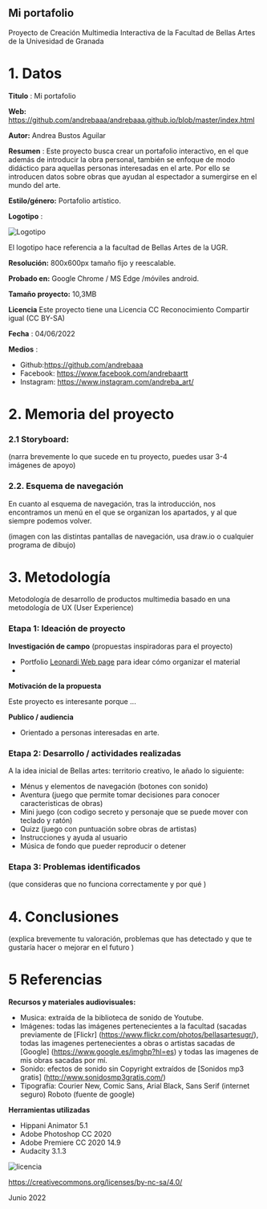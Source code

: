 ## Mi portafolio

Proyecto de Creación Multimedia Interactiva de la  Facultad de Bellas Artes de la Univesidad de Granada



# 1.  Datos



**Titulo** : Mi portafolio

**Web:**   https://github.com/andrebaaa/andrebaaa.github.io/blob/master/index.html

**Autor:**  Andrea Bustos Aguilar

**Resumen** : Este proyecto busca crear un portafolio interactivo, en el que además de introducir la obra personal, también se enfoque de modo didáctico para aquellas personas interesadas en el arte. Por ello se introducen datos sobre obras que ayudan al espectador a sumergirse en el mundo del arte.

**Estilo/género:** Portafolio artístico.

**Logotipo** : 

![Logotipo](https://github.com/andrebaaa/andrebaaa.github.io/blob/master/documentaci%C3%B3n/logo_BBAA.png)

El logotipo hace referencia a la facultad de Bellas Artes de la UGR.



**Resolución:** 800x600px  tamaño fijo y reescalable.

**Probado en:**   Google Chrome / MS Edge /móviles android.

**Tamaño proyecto:** 10,3MB

**Licencia** Este proyecto tiene una Licencia CC Reconocimiento Compartir igual (CC BY-SA)

**Fecha** : 04/06/2022

**Medios** :

- Github:https://github.com/andrebaaa
- Facebook: https://www.facebook.com/andrebaartt
- Instagram: https://www.instagram.com/andreba_art/


# 2. Memoria del proyecto 

### 2.1 Storyboard: 



(narra brevemente lo que sucede en tu proyecto, puedes usar 3-4 imágenes de apoyo)



### 2.2. Esquema de navegación 

En cuanto al esquema de navegación, tras la introducción, nos encontramos un menú en el que se organizan los apartados, y al que siempre podemos volver.


(imagen con las distintas pantallas de navegación, usa draw.io o cualquier programa de dibujo)







# 3. Metodología

Metodología de desarrollo de productos multimedia basado en una metodología de UX (User Experience)



### Etapa 1: Ideación de proyecto

**Investigación de campo** (propuestas inspiradoras para el proyecto)

- Portfolio [Leonardi Web page](http://www.rleonardi.com/interactive-resume/) para idear cómo organizar el material
- 



**Motivación de la propuesta** 

Este  proyecto es interesante porque ... 



**Publico / audiencia**

- Orientado a  personas interesadas en arte.





### Etapa 2: Desarrollo / actividades realizadas

A la idea inicial de Bellas artes: territorio creativo, le añado lo siguiente:

- Ménus y elementos de navegación (botones con sonido)
-  Aventura (juego que permite tomar decisiones para conocer caracteristicas de obras)
-  Mini juego (con codigo secreto y personaje que se puede mover con teclado y ratón)
-  Quizz (juego con puntuación sobre obras de artistas)
- Instrucciones y ayuda al usuario 
-  Música de fondo que pueder reproducir o detener



### Etapa 3: Problemas identificados

(que consideras que no  funciona correctamente y por qué )



# 4. Conclusiones 

(explica brevemente tu valoración, problemas que has detectado y que te gustaría hacer o mejorar en el futuro )







# 5 Referencias 

**Recursos y materiales audiovisuales:**

* Musica:  extraída de la biblioteca de sonido de Youtube.
* Imágenes: todas las imágenes pertenecientes a la facultad (sacadas previamente de [Flickr] (https://www.flickr.com/photos/bellasartesugr/), todas las imagenes pertenecientes a obras o artistas sacadas de [Google] (https://www.google.es/imghp?hl=es) y todas las imagenes de mis obras sacadas por mí.  
*  Sonido: efectos de sonido sin Copyright extraídos de [Sonidos mp3 gratis] (http://www.sonidosmp3gratis.com/)
* Tipografía: Courier New, Comic Sans, Arial Black, Sans Serif (internet seguro)
Roboto (fuente de google)

**Herramientas utilizadas**

- Hippani Animator 5.1
-  Adobe Photoshop CC 2020 
-  Adobe Premiere CC 2020 14.9
-  Audacity 3.1.3



![licencia](https://github.com/andrebaaa/andrebaaa.github.io/blob/master/documentaci%C3%B3n/Creative%20Commons.png)

https://creativecommons.org/licenses/by-nc-sa/4.0/

Junio 2022
